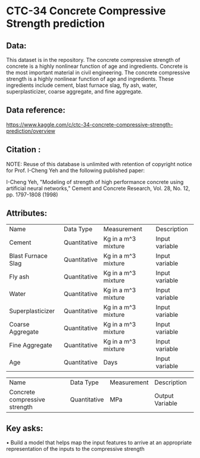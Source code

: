 # CTC-34 Concrete Compressive Strength prediction
## Data:
This dataset is in the repository.
The concrete compressive strength of concrete is a highly nonlinear function of age and ingredients.
Concrete is the most important material in civil engineering. The concrete compressive strength is a highly nonlinear function of age and ingredients. These ingredients include cement, blast furnace slag, fly ash, water, superplasticizer, coarse aggregate, and fine aggregate.
## Data reference: 
https://www.kaggle.com/c/ctc-34-concrete-compressive-strength-prediction/overview
## Citation :
NOTE: Reuse of this database is unlimited with retention of copyright notice for
Prof. I-Cheng Yeh and the following published paper:

I-Cheng Yeh, "Modeling of strength of high performance concrete using artificial
neural networks," Cement and Concrete Research, Vol. 28, No. 12, pp. 1797-1808 (1998)
## Attributes:
<table>
<tr>
<td>Name</td>	<td>Data Type</td>	<td>Measurement</td>	<td>Description</td> </tr>
<tr>
<td>Cement</td>	<td>Quantitative</td>	<td>Kg in a m^3 mixture</td>	<td>Input variable</td></tr>
<tr><td>Blast Furnace Slag</td>	<td>Quantitative</td>	<td>Kg in a m^3 mixture</td>	<td>Input variable</td></tr>
<tr><td>Fly ash</td>	<td>Quantitative</td>	<td>Kg in a m^3 mixture	<td>Input variable</tr>
<tr><td>Water</td>	<td>Quantitative</td>	<td>Kg in a m^3 mixture	<td>Input variable</tr>
<tr><td>Superplasticizer</td>	<td>Quantitative</td>	<td>Kg in a m^3 mixture	<td>Input variable</tr>
<tr><td>Coarse Aggregate</td>	<td>Quantitative</td>	<td>Kg in a m^3 mixture	<td>Input variable</tr>
<tr><td>Fine Aggregate</td>	<td>Quantitative</td>	<td>Kg in a m^3 mixture	<td>Input variable</tr>
<tr><td>Age</td>	<td>Quantitative</td>	<td>Days</td>	<td>Input variable</td></tr>
</table>	
			
<table>	
<td>Name</td>	<td>Data Type</td>	<td>Measurement</td>	<td>Description</td> </tr>		
<tr><td>Concrete compressive strength</td>	<td>Quantitative</td>	<td>MPa</td>	<td>Output Variable</td></tr>
</table>

## Key asks:
•	Build a model that helps map the input features to arrive at an appropriate representation of the inputs to the compressive strength
